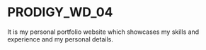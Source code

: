# PRODIGY_WD_04
It is my personal portfolio website which showcases my skills and experience and my personal details.
